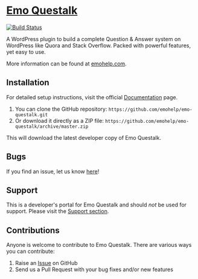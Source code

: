 # [Emo Questalk](https://www.emohelp.com/wordpress/plugins/emo-questalk/) #
[![Build Status](https://secure.travis-ci.org/emohelp/dw-question-answer.png?branch=master)](https://travis-ci.org/designwall/dw-question-answer)

A WordPress plugin to build a complete Question & Answer system on WordPress like Quora and Stack Overflow. Packed with powerful features, yet easy to use.

More information can be found at [emohelp.com](https://www.emohelp.com/wordpress/plugins/emo-questalk/).

## Installation ##

For detailed setup instructions, visit the official [Documentation](https://emohelp.gitbook.io/emo-questalk-pro) page.

1. You can clone the GitHub repository: `https://github.com/emohelp/emo-questalk.git`
2. Or download it directly as a ZIP file: `https://github.com/emohelp/emo-questalk/archive/master.zip`

This will download the latest developer copy of Emo Questalk.

## Bugs ##
If you find an issue, let us know [here](https://github.com/emohelp/emo-questalk/issues?state=open)!

## Support ##
This is a developer's portal for Emo Questalk and should _not_ be used for support. Please visit the [Support section](https://www.emohelp.com/question/).

## Contributions ##
Anyone is welcome to contribute to Emo Questalk. There are various ways you can contribute:

1. Raise an [Issue](https://github.com/emohelp/emo-questalk/issues) on GitHub
2. Send us a Pull Request with your bug fixes and/or new features